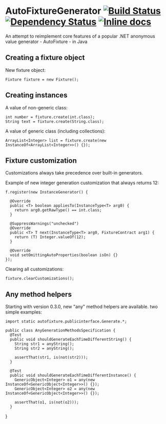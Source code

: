 AutoFixtureGenerator [![Build Status](https://travis-ci.org/grzesiek-galezowski/AutoFixtureGenerator.svg?branch=master)](https://travis-ci.org/grzesiek-galezowski/AutoFixtureGenerator) [![Dependency Status](https://www.versioneye.com/java/com.github.autofixture:autofixturegenerator/1.0.0/badge.svg)](https://www.versioneye.com/java/com.github.autofixture:autofixturegenerator/1.0.0) [![Inline docs](http://inch-ci.org/github/grzesiek-galezowski/AutoFixtureGenerator.svg?branch=master)](http://inch-ci.org/github/grzesiek-galezowski/AutoFixtureGenerator)
========

An attempt to reimplement core features of a popular .NET anonymous value generator - AutoFixture - in Java

Creating a fixture object
-

New fixture object:

    Fixture fixture = new Fixture();


Creating instances
-

A value of non-generic class:

    int number = fixture.create(int.class);
    String text = fixture.create(String.class);
    
A value of generic class (including collections):

    ArrayList<Integer> list = fixture.create(new InstanceOf<ArrayList<Integer>>() {});

Fixture customization
-

Customizations always take precedence over built-in generators.

Example of new integer generation customization that always returns 12:

    f.register(new InstanceGenerator() {
    
      @Override
      public <T> boolean appliesTo(InstanceType<T> arg0) {
        return arg0.getRawType() == int.class;
      }
    
      @SuppressWarnings("unchecked")
      @Override
      public <T> T next(InstanceType<T> arg0, FixtureContract arg1) {
        return (T) Integer.valueOf(12);
      }

      @Override
      void setOmittingAutoProperties(boolean isOn) {}
    });


Clearing all customizations:

    fixture.clearCustomizations();


Any method helpers
-

Starting with version 0.3.0, new "any" method helpers are available. two simple examples:

    import static autofixture.publicinterface.Generate.*;
    
    public class AnyGenerationMethodsSpecification {
      @Test
      public void shouldGenerateEachTimeDifferentString() {
        String str1 = anyString();
        String str2 = anyString();
    
        assertThat(str1, is(not(str2)));
      }
	  
      @Test
      public void shouldGenerateEachTimeDifferentInstance() {
        GenericObject<Integer> o1 = any(new InstanceOf<GenericObject<Integer>>() {});
        GenericObject<Integer> o2 = any(new InstanceOf<GenericObject<Integer>>() {});
      
        assertThat(o1, is(not(o2)));
      }
}


